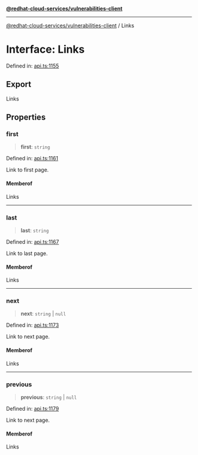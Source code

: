 [**@redhat-cloud-services/vulnerabilities-client**](../README.md)

***

[@redhat-cloud-services/vulnerabilities-client](../globals.md) / Links

# Interface: Links

Defined in: [api.ts:1155](https://github.com/charlesmulder/javascript-clients/blob/main/packages/vulnerabilities/git-api/api.ts#L1155)

## Export

Links

## Properties

### first

> **first**: `string`

Defined in: [api.ts:1161](https://github.com/charlesmulder/javascript-clients/blob/main/packages/vulnerabilities/git-api/api.ts#L1161)

Link to first page.

#### Memberof

Links

***

### last

> **last**: `string`

Defined in: [api.ts:1167](https://github.com/charlesmulder/javascript-clients/blob/main/packages/vulnerabilities/git-api/api.ts#L1167)

Link to last page.

#### Memberof

Links

***

### next

> **next**: `string` \| `null`

Defined in: [api.ts:1173](https://github.com/charlesmulder/javascript-clients/blob/main/packages/vulnerabilities/git-api/api.ts#L1173)

Link to next page.

#### Memberof

Links

***

### previous

> **previous**: `string` \| `null`

Defined in: [api.ts:1179](https://github.com/charlesmulder/javascript-clients/blob/main/packages/vulnerabilities/git-api/api.ts#L1179)

Link to next page.

#### Memberof

Links
